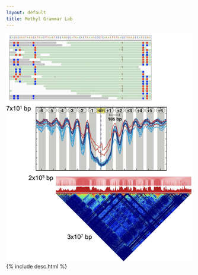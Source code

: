 ```yaml
---
layout: default
title: Methyl Grammar Lab
---
```


<div class="row">
     <div class="col-lg-4">
     	  <div class="bs-component">
	    <img src="assets/images/multiscale-plot-vert.jpg">
  </div>
     </div>
     <div class="col-lg-8">
     	  <div class="bs-component">
	  {% include desc.html %}
	  </div>
     </div>
</div>
